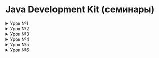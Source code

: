 # Java Development Kit (семинары)

<details>

## Урок 1. Графические интерфейсы


Отправлять сообщения из текстового поля сообщения в лог
по нажатию кнопки или по нажатию клавиши Enter на поле ввода сообщения;
Продублировать импровизированный лог (историю) чата в файле;
При запуске клиента чата заполнять поле истории из файла, если он существует. Обратите внимание, что чаще всего история сообщений хранится на сервере
и заполнение истории чата лучше делать при соединении с сервером, а не при открытии окна клиента.


![1](https://github.com/yurkovawika/Java_Development_Kit/assets/102153972/3358b69f-cd6c-46b4-8ee1-dfb68fccf821)

![2](https://github.com/yurkovawika/Java_Development_Kit/assets/102153972/a236a716-2e75-47d4-a879-064d2115a0e5)

![3](https://github.com/yurkovawika/Java_Development_Kit/assets/102153972/1ecaffe7-a286-45bd-8d17-d210d3c9ee57)

  <summary>Урок №1</summary>
</details>

<details>
  <summary>Урок №2</summary>
    
## Урок 2. Программные интерфейсы

### 1. Дописать третье задание таким образом, чтобы в идентификатор типа Developer записывался объект Frontender, и далее вызывался метод developGUI(), не изменяя существующие интерфейсы, только код основного класса.

На скрине ниже отображена работа программы, которая показывает  работу классов в абстрактном классе Developer:
![image](https://github.com/yurkovawika/Java_Development_Kit/assets/102153972/b9054ebb-19d4-4f1c-a57b-26aebad3621d)

</details>


<details>
  <summary>Урок №3</summary>
    
## Урок 3. Программные интерфейсы

### 1. 

</details>

<details>
  <summary>Урок №4</summary>
    
## Урок 4. Программные интерфейсы

### 1. Дописать третье задание таким образом, чтобы в идентификатор типа Developer записывался объект Frontender, и далее вызывался метод developGUI(), не изменяя существующие интерфейсы, только код основного класса.

На скрине ниже отображена работа программы, которая показывает  работу классов в абстрактном классе Developer:
![image](https://github.com/yurkovawika/Java_Development_Kit/assets/102153972/b9054ebb-19d4-4f1c-a57b-26aebad3621d)

</details>


<details>
  <summary>Урок №5</summary>
    
## Урок 5. Многопоточность

### 1. В качестве задачи предлагается решить классическую задачу про обедающих философов
#### Условие:
● Есть пять философов (потоки), которые могут либо обедать (выполнение кода) либо размышлять (ожидание).

● Каждый философ должен пообедать три раза. Каждый прием пищи длиться 500 миллисекунд

● После каждого приема пищи философ должен размышлять

● Не должно возникнуть общей блокировки

● Философы не должны есть больше одного раза подряд

[Решение:](https://github.com/yurkovawika/Java_Development_Kit/blob/master/src/seminar5/DiningPhilosophers.java)

Philosopher - это класс, представляющий философа. Каждый философ реализует интерфейс Runnable.Это позволяет его использовать как поток.
В методе run(), который реализует интерфейс Runnable, философ выполняет следующие действия:
- Размышляет, вызывая метод think().
- Затем пытается захватить стол, вызывая table.acquire(). Если стол уже занят четырьмя философами, этот вызов будет заблокирован до тех пор, пока стол не станет доступным.
- После успешного захвата стола, философ обедает, вызывая eat().
- Затем он освобождает стол, вызывая table.release(), чтобы другие философы могли его использовать.

</details>


<details>
  <summary>Урок №6</summary>
    
## Урок 6. Программные интерфейсы

### 1. Дописать третье задание таким образом, чтобы в идентификатор типа Developer записывался объект Frontender, и далее вызывался метод developGUI(), не изменяя существующие интерфейсы, только код основного класса.

На скрине ниже отображена работа программы, которая показывает  работу классов в абстрактном классе Developer:
![image](https://github.com/yurkovawika/Java_Development_Kit/assets/102153972/b9054ebb-19d4-4f1c-a57b-26aebad3621d)

</details>



